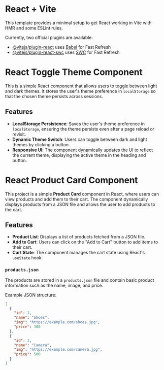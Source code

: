 # React + Vite

This template provides a minimal setup to get React working in Vite with HMR and some ESLint rules.

Currently, two official plugins are available:

- [@vitejs/plugin-react](https://github.com/vitejs/vite-plugin-react/blob/main/packages/plugin-react/README.md) uses [Babel](https://babeljs.io/) for Fast Refresh
- [@vitejs/plugin-react-swc](https://github.com/vitejs/vite-plugin-react-swc) uses [SWC](https://swc.rs/) for Fast Refresh


# React Toggle Theme Component
This is a simple React component that allows users to toggle between light and dark themes. It stores the user's theme preference in `localStorage` so that the chosen theme persists across sessions.

## Features

- **LocalStorage Persistence**: Saves the user's theme preference in `localStorage`, ensuring the theme persists even after a page reload or revisit.
- **Dynamic Theme Switch**: Users can toggle between dark and light themes by clicking a button.
- **Responsive UI**: The component dynamically updates the UI to reflect the current theme, displaying the active theme in the heading and button.


# React Product Card Component

This project is a simple **Product Card** component in React, where users can view products and add them to their cart. The component dynamically displays products from a JSON file and allows the user to add products to the cart.

## Features

- **Product List**: Displays a list of products fetched from a JSON file.
- **Add to Cart**: Users can click on the "Add to Cart" button to add items to their cart.
- **Cart State**: The component manages the cart state using React's `useState` hook.

### `products.json`

The products are stored in a `products.json` file and contain basic product information such as the name, image, and price.

Example JSON structure:

```json
[
  {
    "id": 1,
    "name": "Shoes",
    "img": "https://example.com/shoes.jpg",
    "price": 300
  },
  {
    "id": 2,
    "name": "Camera",
    "img": "https://example.com/camera.jpg",
    "price": 500
  }
]
